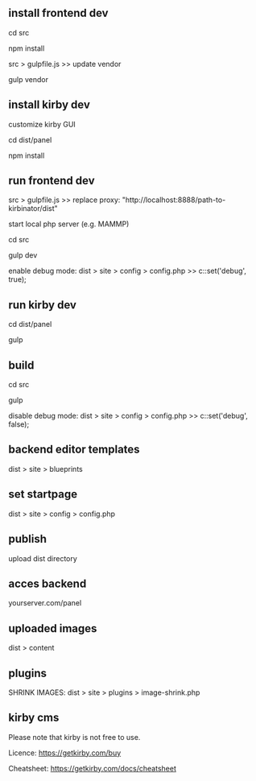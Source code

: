 ## install frontend dev
cd src

npm install

src > gulpfile.js >> update vendor

gulp vendor

## install kirby dev
customize kirby GUI

cd dist/panel

npm install

## run frontend dev
src > gulpfile.js >> replace proxy: "http://localhost:8888/path-to-kirbinator/dist"

start local php server (e.g. MAMMP)

cd src

gulp dev

enable debug mode: dist > site > config > config.php >> c::set('debug', true);

## run kirby dev
cd dist/panel

gulp

## build
cd src

gulp

disable debug mode: dist > site > config > config.php >> c::set('debug', false);

## backend editor templates
dist > site > blueprints

## set startpage
dist > site > config > config.php

## publish
upload dist directory

## acces backend
yourserver.com/panel

## uploaded images
dist > content

## plugins
SHRINK IMAGES: dist > site > plugins > image-shrink.php

## kirby cms
Please note that kirby is not free to use.

Licence: https://getkirby.com/buy

Cheatsheet: https://getkirby.com/docs/cheatsheet

